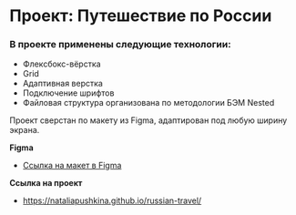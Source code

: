 # Проект: Путешествие по России


### В проекте применены следующие технологии:
* Флексбокс-вёрстка
* Grid
* Адаптивная верстка
* Подключение шрифтов
* Файловая структура организована по методологии БЭМ Nested

Проект сверстан по макету из Figma, адаптирован под любую ширину экрана. 

**Figma**

* [Ссылка на макет в Figma](https://www.figma.com/file/5S2WSbEFL6awjVWJ0NWL8Q/Sprint-3_-Russia-_-desktop-mobile?node-id=28503%3A0)


**Ссылка на проект**

* https://nataliapushkina.github.io/russian-travel/